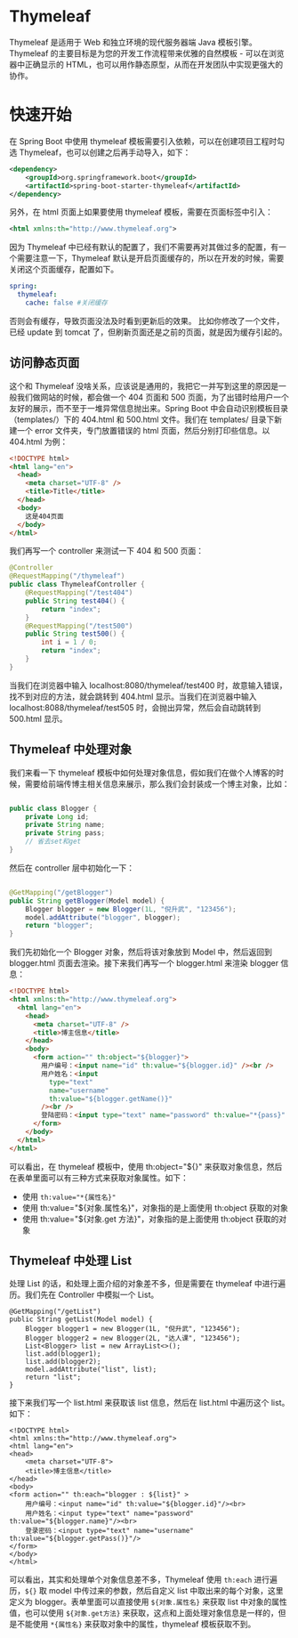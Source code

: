 # Thymeleaf

Thymeleaf 是适用于 Web 和独立环境的现代服务器端 Java 模板引擎。Thymeleaf 的主要目标是为您的开发工作流程带来优雅的自然模板 - 可以在浏览器中正确显示的 HTML，也可以用作静态原型，从而在开发团队中实现更强大的协作。

# 快速开始

在 Spring Boot 中使用 thymeleaf 模板需要引入依赖，可以在创建项目工程时勾选 Thymeleaf，也可以创建之后再手动导入，如下：

```xml
<dependency>
    <groupId>org.springframework.boot</groupId>
    <artifactId>spring-boot-starter-thymeleaf</artifactId>
</dependency>
```

另外，在 html 页面上如果要使用 thymeleaf 模板，需要在页面标签中引入：

```xml
<html xmlns:th="http://www.thymeleaf.org">
```

因为 Thymeleaf 中已经有默认的配置了，我们不需要再对其做过多的配置，有一个需要注意一下，Thymeleaf 默认是开启页面缓存的，所以在开发的时候，需要关闭这个页面缓存，配置如下。

```yaml
spring:
  thymeleaf:
    cache: false #关闭缓存
```

否则会有缓存，导致页面没法及时看到更新后的效果。 比如你修改了一个文件，已经 update 到 tomcat 了，但刷新页面还是之前的页面，就是因为缓存引起的。

## 访问静态页面

这个和 Thymeleaf 没啥关系，应该说是通用的，我把它一并写到这里的原因是一般我们做网站的时候，都会做一个 404 页面和 500 页面，为了出错时给用户一个友好的展示，而不至于一堆异常信息抛出来。Spring Boot 中会自动识别模板目录（templates/）下的 404.html 和 500.html 文件。我们在 templates/ 目录下新建一个 error 文件夹，专门放置错误的 html 页面，然后分别打印些信息。以 404.html 为例：

```html
<!DOCTYPE html>
<html lang="en">
  <head>
    <meta charset="UTF-8" />
    <title>Title</title>
  </head>
  <body>
    这是404页面
  </body>
</html>
```

我们再写一个 controller 来测试一下 404 和 500 页面：

```java
@Controller
@RequestMapping("/thymeleaf")
public class ThymeleafController {
    @RequestMapping("/test404")
    public String test404() {
        return "index";
    }
    @RequestMapping("/test500")
    public String test500() {
        int i = 1 / 0;
        return "index";
    }
}
```

当我们在浏览器中输入 localhost:8080/thymeleaf/test400 时，故意输入错误，找不到对应的方法，就会跳转到 404.html 显示。当我们在浏览器中输入 localhost:8088/thymeleaf/test505 时，会抛出异常，然后会自动跳转到 500.html 显示。

## Thymeleaf 中处理对象

我们来看一下 thymeleaf 模板中如何处理对象信息，假如我们在做个人博客的时候，需要给前端传博主相关信息来展示，那么我们会封装成一个博主对象，比如：

```java

public class Blogger {
    private Long id;
    private String name;
    private String pass;
	// 省去set和get
}
```

然后在 controller 层中初始化一下：

```java

@GetMapping("/getBlogger")
public String getBlogger(Model model) {
	Blogger blogger = new Blogger(1L, "倪升武", "123456");
	model.addAttribute("blogger", blogger);
	return "blogger";
}
```

我们先初始化一个 Blogger 对象，然后将该对象放到 Model 中，然后返回到 blogger.html 页面去渲染。接下来我们再写一个 blogger.html 来渲染 blogger 信息：

```html
<!DOCTYPE html>
<html xmlns:th="http://www.thymeleaf.org">
  <html lang="en">
    <head>
      <meta charset="UTF-8" />
      <title>博主信息</title>
    </head>
    <body>
      <form action="" th:object="${blogger}">
        用户编号：<input name="id" th:value="${blogger.id}" /><br />
        用户姓名：<input
          type="text"
          name="username"
          th:value="${blogger.getName()}"
        /><br />
        登陆密码：<input type="text" name="password" th:value="*{pass}" />
      </form>
    </body>
  </html>
</html>
```

可以看出，在 thymeleaf 模板中，使用 th:object="${}" 来获取对象信息，然后在表单里面可以有三种方式来获取对象属性。如下：

- 使用 `th:value="*{属性名}"`
- 使用 th:value="${对象.属性名}"，对象指的是上面使用 th:object 获取的对象
- 使用 th:value="${对象.get 方法}"，对象指的是上面使用 th:object 获取的对象

## Thymeleaf 中处理 List

处理 List 的话，和处理上面介绍的对象差不多，但是需要在 thymeleaf 中进行遍历。我们先在 Controller 中模拟一个 List。

```
@GetMapping("/getList")
public String getList(Model model) {
    Blogger blogger1 = new Blogger(1L, "倪升武", "123456");
    Blogger blogger2 = new Blogger(2L, "达人课", "123456");
    List<Blogger> list = new ArrayList<>();
    list.add(blogger1);
    list.add(blogger2);
    model.addAttribute("list", list);
    return "list";
}
```

接下来我们写一个 list.html 来获取该 list 信息，然后在 list.html 中遍历这个 list。如下：



```
<!DOCTYPE html>
<html xmlns:th="http://www.thymeleaf.org">
<html lang="en">
<head>
    <meta charset="UTF-8">
    <title>博主信息</title>
</head>
<body>
<form action="" th:each="blogger : ${list}" >
    用户编号：<input name="id" th:value="${blogger.id}"/><br>
    用户姓名：<input type="text" name="password" th:value="${blogger.name}"/><br>
    登录密码：<input type="text" name="username" th:value="${blogger.getPass()}"/>
</form>
</body>
</html>
```

可以看出，其实和处理单个对象信息差不多，Thymeleaf 使用 `th:each` 进行遍历，`${}` 取 model 中传过来的参数，然后自定义 list 中取出来的每个对象，这里定义为 blogger。表单里面可以直接使用 `${对象.属性名}` 来获取 list 中对象的属性值，也可以使用 `${对象.get方法}` 来获取，这点和上面处理对象信息是一样的，但是不能使用 `*{属性名}` 来获取对象中的属性，thymeleaf 模板获取不到。
